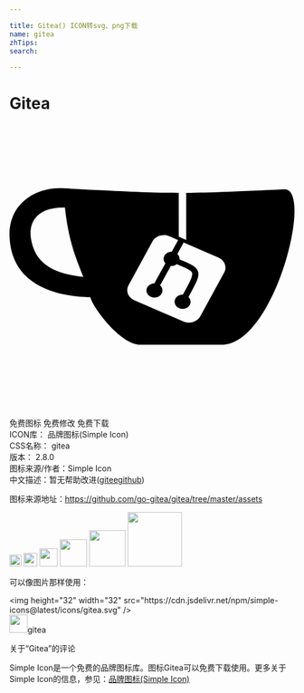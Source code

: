 ```yaml
---

title: Gitea() ICON转svg、png下载
name: gitea
zhTips: 
search: 

---
```


# Gitea  <small style="font-size: 60%;font-weight: 100"></small>

<div id="svg" class="svg-wrap">
<svg role="img" viewBox="0 0 24 24" xmlns="http://www.w3.org/2000/svg"><title>Gitea icon</title><path d="M4.186 5.421C2.341 5.417-.13 6.59.006 9.531c.213 4.594 4.92 5.02 6.801 5.057.206.862 2.42 3.834 4.059 3.99h7.18c4.306-.286 7.53-13.022 5.14-13.07-3.953.186-6.296.28-8.305.296v3.975l-.626-.277-.004-3.696c-2.306-.001-4.336-.108-8.189-.298-.482-.003-1.154-.085-1.876-.087zm.261 1.625h.22c.262 2.355.688 3.732 1.55 5.836-2.2-.26-4.072-.899-4.416-3.285-.178-1.235.422-2.524 2.646-2.552zm8.557 2.315c.15.002.303.03.447.096l.749.323-.537.979a.672.597 0 0 0-.241.038.672.597 0 0 0-.405.764.672.597 0 0 0 .112.174l-.926 1.686a.672.597 0 0 0-.222.038.672.597 0 0 0-.405.764.672.597 0 0 0 .86.36.672.597 0 0 0 .404-.765.672.597 0 0 0-.158-.22l.902-1.642a.672.597 0 0 0 .293-.03.672.597 0 0 0 .213-.112c.348.146.633.265.838.366.308.152.417.253.45.365.033.11-.003.322-.177.694-.13.277-.345.67-.599 1.133a.672.597 0 0 0-.251.038.672.597 0 0 0-.405.764.672.597 0 0 0 .86.36.672.597 0 0 0 .404-.764.672.597 0 0 0-.137-.202c.251-.458.467-.852.606-1.148.188-.402.286-.701.2-.99-.086-.289-.35-.477-.7-.65-.23-.113-.517-.233-.86-.377a.672.597 0 0 0-.038-.239.672.597 0 0 0-.145-.209l.528-.963 2.924 1.263c.528.229.746.79.49 1.26l-2.01 3.68c-.257.469-.888.663-1.416.435l-4.137-1.788c-.528-.228-.747-.79-.49-1.26l2.01-3.679c.176-.323.53-.515.905-.53h.064z"/></svg>
</div>
<detail full-name='gitea'></detail>

<div class="detail-page">
<p>
<span><span class="badge-success badge">免费图标</span> <span class="badge-success badge">免费修改</span>  <span class="badge-success badge">免费下载</span> </span>
<br/>
<span>
ICON库：
<span class="badge-secondary badge">品牌图标(Simple Icon)</span> 
</span>
<br/>
<span>
CSS名称：
<span class="badge-secondary badge">gitea</span> 
</span>

<br/>
<span>
版本：
<span class="badge-secondary badge">2.8.0</span> 
</span>
<br/>
<span>图标来源/作者：<span class="badge-light badge">Simple Icon</span></span> 
<br/>
<span class="zh-detail">中文描述：暂无<span class="help-link"><span>帮助改进</span>(<a href="https://gitee.com/liuwave/icon-helper/edit/master/json/brands/gitea.json" target="_blank" rel="noopener noreferrer">gitee</a><a href="https://github.com/liuwave/icon-helper/edit/master/json/brands/gitea.json" target="_blank" rel="noopener noreferrer">github</a></span>)</span><br/>
</p>
</div><div class="description description alert alert-light"><p>图标来源地址：<a href="https://github.com/go-gitea/gitea/tree/master/assets" target="_blank" rel="noopener noreferrer">https://github.com/go-gitea/gitea/tree/master/assets</a></p></div>
<div class="alert alert-dark">
<img height="21" width="21" src="https://cdn.jsdelivr.net/npm/simple-icons@latest/icons/gitea.svg" />
<img height="24" width="24" src="https://cdn.jsdelivr.net/npm/simple-icons@latest/icons/gitea.svg" />
<img height="32" width="32" src="https://cdn.jsdelivr.net/npm/simple-icons@latest/icons/gitea.svg" />
<img height="48" width="48" src="https://cdn.jsdelivr.net/npm/simple-icons@latest/icons/gitea.svg" />
<img height="64" width="64" src="https://cdn.jsdelivr.net/npm/simple-icons@latest/icons/gitea.svg" />
<img height="96" width="96" src="https://cdn.jsdelivr.net/npm/simple-icons@latest/icons/gitea.svg" />

</div>
<div>
  <p>可以像图片那样使用：    
  </p>
  <div class="alert alert-primary" style="font-size: 14px">
    &lt;img height="32" width="32" src="https://cdn.jsdelivr.net/npm/simple-icons@latest/icons/gitea.svg" /&gt;
    <copy-btn content='<img height="32" width="32" src="https://cdn.jsdelivr.net/npm/simple-icons@latest/icons/gitea.svg" />'></copy-btn>
  </div>
  <div class="alert alert-secondary">
    <img height="32" width="32" src="https://cdn.jsdelivr.net/npm/simple-icons@latest/icons/gitea.svg" />gitea
    <copy-btn content="gitea" btn-title="复制图标名称"></copy-btn>
  </div>
</div>

<Vssue title="关于“Gitea”的评论" >关于“Gitea”的评论</Vssue>


<div><p>Simple Icon是一个免费的品牌图标库。图标Gitea可以免费下载使用。更多关于  Simple Icon的信息，参见：<a target="_blank" href="https://iconhelper.cn/brands.html">品牌图标(Simple Icon)</a>
</p></div>

